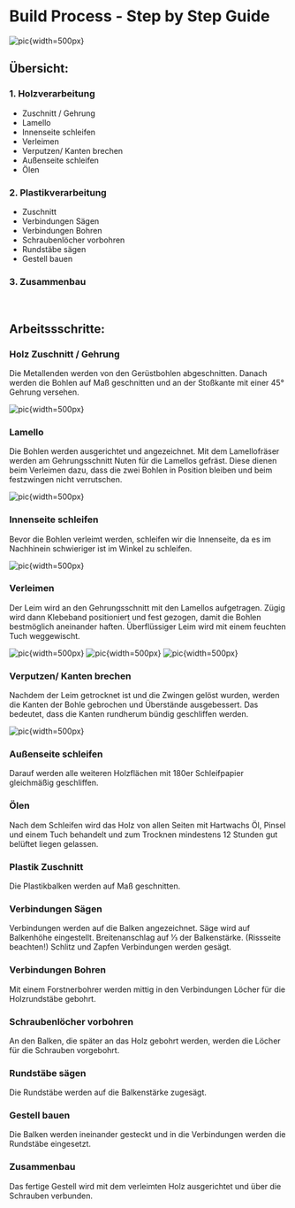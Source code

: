 <!--
SPDX-FileCopyrightText: regenholz <mail@regenholz.de>

SPDX-License-Identifier: CC-BY-SA-4.0
-->

# Build Process - Step by Step Guide

![pic](res/assets/media/img/regenholz_precious-hocker_components.jpg){width=500px} 

## Übersicht:

### 1. Holzverarbeitung
- Zuschnitt / Gehrung
- Lamello
- Innenseite schleifen
- Verleimen
- Verputzen/ Kanten brechen 
- Außenseite schleifen
- Ölen

### 2. Plastikverarbeitung
- Zuschnitt
- Verbindungen Sägen 
- Verbindungen Bohren
- Schraubenlöcher vorbohren
- Rundstäbe sägen
- Gestell bauen

### 3. Zusammenbau

<br/>

## Arbeitssschritte:

### Holz Zuschnitt / Gehrung
Die Metallenden werden von den Gerüstbohlen abgeschnitten. Danach werden die Bohlen auf Maß geschnitten und an der Stoßkante mit einer 45° Gehrung versehen.

![pic](res/assets/media/img/regenholz_precious-hocker_02-gehrung.jpg){width=500px} 

### Lamello
Die Bohlen werden ausgerichtet und angezeichnet. Mit dem Lamellofräser werden am Gehrungsschnitt Nuten für die Lamellos gefräst. Diese dienen beim Verleimen dazu, dass die zwei Bohlen in Position bleiben und beim festzwingen nicht verrutschen.

![pic](res/assets/media/img/regenholz_precious-hocker_03-lamello.jpg){width=500px} 

### Innenseite schleifen
Bevor die Bohlen verleimt werden, schleifen wir die Innenseite, da es im Nachhinein schwieriger ist im Winkel zu schleifen.

![pic](regenholz_precious-hocker_04-innenseite-schleifen.jpg){width=500px} 

### Verleimen
Der Leim wird an den Gehrungsschnitt mit den Lamellos aufgetragen. Zügig wird dann Klebeband positioniert und fest gezogen, damit die Bohlen bestmöglich aneinander haften. Überflüssiger Leim wird mit einem feuchten Tuch weggewischt.

![pic](res/assets/media/img/regenholz_precious-hocker_05-verleimen.jpg){width=500px}
![pic](res/assets/media/img/regenholz_precious-hocker_06-verleimen.jpg){width=500px}
![pic](res/assets/media/img/regenholz_precious-hocker_07-verleimen.jpg){width=500px}

### Verputzen/ Kanten brechen 
Nachdem der Leim getrocknet ist und die Zwingen gelöst wurden, werden die Kanten der Bohle gebrochen und Überstände ausgebessert. Das bedeutet, dass die Kanten rundherum bündig geschliffen werden.

![pic](res/assets/media/img/regenholz_precious-hocker_08-kantenbrechen.jpg){width=500px}

### Außenseite schleifen
Darauf werden alle weiteren Holzflächen mit 180er Schleifpapier gleichmäßig geschliffen.

### Ölen
Nach dem Schleifen wird das Holz von allen Seiten mit Hartwachs Öl, Pinsel und einem Tuch behandelt und zum Trocknen mindestens 12 Stunden gut belüftet liegen gelassen.

### Plastik Zuschnitt
Die Plastikbalken werden auf Maß geschnitten.

### Verbindungen Sägen
Verbindungen werden auf die Balken angezeichnet. Säge wird auf Balkenhöhe eingestellt. Breitenanschlag auf ⅓ der Balkenstärke. (Rissseite beachten!) Schlitz und Zapfen Verbindungen werden gesägt.

### Verbindungen Bohren
Mit einem Forstnerbohrer werden mittig in den Verbindungen Löcher für die Holzrundstäbe gebohrt.

### Schraubenlöcher vorbohren
An den Balken, die später an das Holz gebohrt werden, werden die Löcher für die Schrauben vorgebohrt.

### Rundstäbe sägen
Die Rundstäbe werden auf die Balkenstärke zugesägt.

### Gestell bauen
Die Balken werden ineinander gesteckt und in die Verbindungen werden die Rundstäbe eingesetzt. 

### Zusammenbau
Das fertige Gestell wird mit dem verleimten Holz ausgerichtet und über die Schrauben verbunden. 



